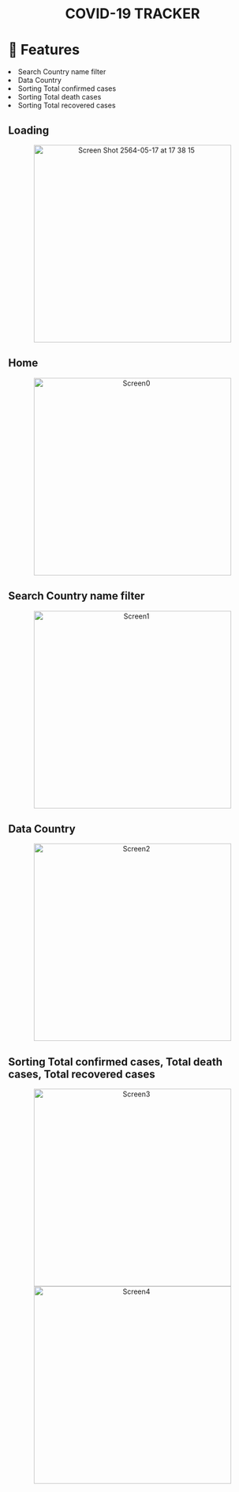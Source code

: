 <!-- Name -->
<p>
  <h1 align="center">COVID-19 TRACKER</h1>
</p>

<h1>📱 Features </h1>
<li>Search Country name filter</li>
<li>Data Country</li>
<li>Sorting Total confirmed cases</li>
<li>Sorting Total death cases</li>
<li>Sorting Total recovered cases</li>

<h2>Loading</h2>
  <p align="center">
  <img width="400" alt="Screen Shot 2564-05-17 at 17 38 15" src="https://user-images.githubusercontent.com/32460672/118478646-54957800-b73a-11eb-913b-64b5bd44fffb.png">
  </p>
  
<h2>Home</h2>
  <p align="center">
  <img width="400" alt="Screen0" src="https://user-images.githubusercontent.com/32460672/118478766-755dcd80-b73a-11eb-875a-9837dafc6ac5.png">
  </p>

<h2>Search Country name filter</h2>

  <p align="center">
   <img width="400" alt="Screen1" src="https://user-images.githubusercontent.com/32460672/118478107-b30e2680-b739-11eb-8bee-56dfd08afdb5.png">
  </p>

<h2>Data Country</h2>

  <p align="center">
   <img width="400" alt="Screen2" src="https://user-images.githubusercontent.com/32460672/118478282-e355c500-b739-11eb-97d9-7985de5e3eba.png">
  </p>

<h2>Sorting Total confirmed cases, Total death cases, Total recovered cases</h2>
  <p align="center">
  <img width="400" alt="Screen3" src="https://user-images.githubusercontent.com/32460672/118478453-18621780-b73a-11eb-9caf-d36fb6765564.png">
  <img width="400" alt="Screen4" src="https://user-images.githubusercontent.com/32460672/118478479-21eb7f80-b73a-11eb-8f5d-4bf16d851066.png">
  </p>
